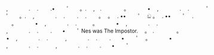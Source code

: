  ,　　　　.　 .　　       .•　    　ﾟ　　。.      　,　.　 　　　。　　　　•　    ,　　　　.　 .　　
    　ﾟ　　。.      　,　　　　.　 .　　       .
 　.　　      。　  。　    .    ••　    　ﾟ　          ඞ   。　    .    ••　    　ﾟ　
 .      　。　　　　•　    ,　　　　.　 .　　　。　　　　•　    ,　　　　.　 .　　
 　,　　　　.　 .　　       .　　•　    　ﾟ
                      Nes was The Impostor.　 。　.　 　　　。　　　　•　    ,　　　　.　 .　　
 　,　　　　.　 .　　       .　　•　    　ﾟ
     　。　　　　•　    ,　　　　.　 .　　
 　,　　　　.　 .　　       .　　•　    　ﾟ
